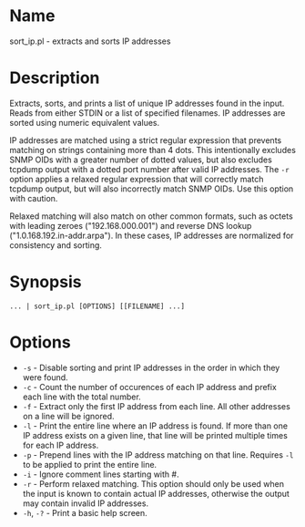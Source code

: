 # Name
sort_ip.pl - extracts and sorts IP addresses
# Description
Extracts, sorts, and prints a list of unique IP addresses found in the input. Reads from either STDIN or a list of specified filenames. IP addresses are sorted using numeric equivalent values.

IP addresses are matched using a strict regular expression that prevents matching on strings containing more than 4 dots. This intentionally excludes SNMP OIDs with a greater number of dotted values, but also excludes tcpdump output with a dotted port number after valid IP addresses. The `-r` option applies a relaxed regular expression that will correctly match tcpdump output, but will also incorrectly match SNMP OIDs. Use this option with caution.

Relaxed matching will also match on other common formats, such as octets with leading zeroes ("192.168.000.001") and reverse DNS lookup ("1.0.168.192.in-addr.arpa"). In these cases, IP addresses are normalized for consistency and sorting.
# Synopsis
`... | sort_ip.pl [OPTIONS] [[FILENAME] ...]`
# Options
* `-s` - Disable sorting and print IP addresses in the order in which they were found.
* `-c` - Count the number of occurences of each IP address and prefix each line with the total number.
* `-f` - Extract only the first IP address from each line. All other addresses on a line will be ignored.
* `-l` - Print the entire line where an IP address is found. If more than one IP address exists on a given line, that line will be printed multiple times for each IP address.
* `-p` - Prepend lines with the IP address matching on that line. Requires `-l` to be applied to print the entire line.
* `-i` - Ignore comment lines starting with #.
* `-r` - Perform relaxed matching. This option should only be used when the input is known to contain actual IP addresses, otherwise the output may contain invalid IP addresses.
* `-h`, `-?` - Print a basic help screen.

